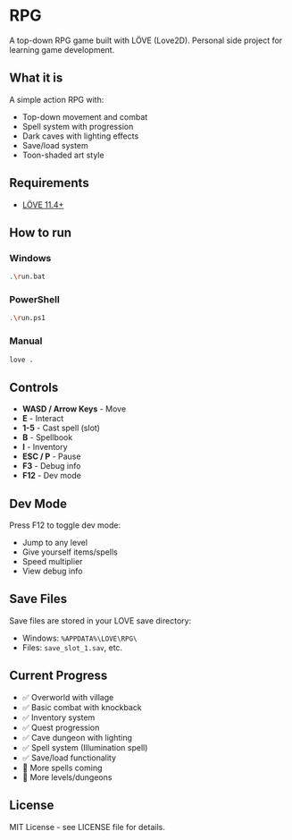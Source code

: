 # RPG

A top-down RPG game built with LÖVE (Love2D). Personal side project for learning game development.

## What it is

A simple action RPG with:
- Top-down movement and combat
- Spell system with progression
- Dark caves with lighting effects
- Save/load system
- Toon-shaded art style

## Requirements

- [LÖVE 11.4+](https://love2d.org/)

## How to run

### Windows
```bash
.\run.bat
```

### PowerShell
```bash
.\run.ps1
```

### Manual
```bash
love .
```

## Controls

- **WASD / Arrow Keys** - Move
- **E** - Interact
- **1-5** - Cast spell (slot)
- **B** - Spellbook
- **I** - Inventory
- **ESC / P** - Pause
- **F3** - Debug info
- **F12** - Dev mode

## Dev Mode

Press F12 to toggle dev mode:
- Jump to any level
- Give yourself items/spells
- Speed multiplier
- View debug info

## Save Files

Save files are stored in your LOVE save directory:
- Windows: `%APPDATA%\LOVE\RPG\`
- Files: `save_slot_1.sav`, etc.

## Current Progress

- ✅ Overworld with village
- ✅ Basic combat with knockback
- ✅ Inventory system
- ✅ Quest progression
- ✅ Cave dungeon with lighting
- ✅ Spell system (Illumination spell)
- ✅ Save/load functionality
- 🚧 More spells coming
- 🚧 More levels/dungeons

## License

MIT License - see LICENSE file for details.

